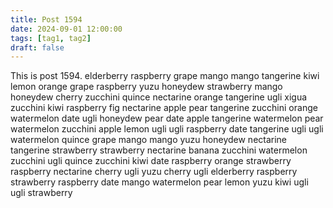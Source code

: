```yaml
---
title: Post 1594
date: 2024-09-01 12:00:00
tags: [tag1, tag2]
draft: false
---
```

This is post 1594.
elderberry
raspberry
grape
mango
mango
tangerine
kiwi
lemon
orange
grape
raspberry
yuzu
honeydew
strawberry
mango
honeydew
cherry
zucchini
quince
nectarine
orange
tangerine
ugli
xigua
zucchini
kiwi
raspberry
fig
nectarine
apple
pear
tangerine
zucchini
orange
watermelon
date
ugli
honeydew
pear
date
apple
tangerine
watermelon
pear
watermelon
zucchini
apple
lemon
ugli
ugli
raspberry
date
tangerine
ugli
ugli
watermelon
quince
grape
mango
mango
yuzu
honeydew
nectarine
tangerine
strawberry
strawberry
nectarine
banana
zucchini
watermelon
zucchini
ugli
quince
zucchini
kiwi
date
raspberry
orange
strawberry
raspberry
nectarine
cherry
ugli
yuzu
cherry
ugli
elderberry
raspberry
strawberry
raspberry
date
mango
watermelon
pear
lemon
yuzu
kiwi
ugli
ugli
strawberry
